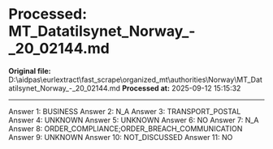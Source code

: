 # Processed: MT_Datatilsynet_Norway_-_20_02144.md

**Original file:** D:\aidpas\eurlextract\fast_scrape\organized_mt\authorities\Norway\MT_Datatilsynet_Norway_-_20_02144.md
**Processed at:** 2025-09-12 15:15:32

---

Answer 1: BUSINESS
Answer 2: N_A
Answer 3: TRANSPORT_POSTAL
Answer 4: UNKNOWN
Answer 5: UNKNOWN
Answer 6: NO
Answer 7: N_A
Answer 8: ORDER_COMPLIANCE;ORDER_BREACH_COMMUNICATION
Answer 9: UNKNOWN
Answer 10: NOT_DISCUSSED
Answer 11: NO
